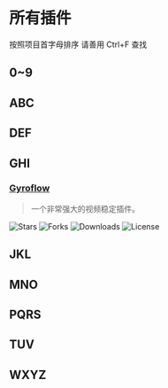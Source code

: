 # 所有插件

按照项目首字母排序
请善用 Ctrl+F 查找

## 0~9

## ABC

## DEF

## GHI

### [Gyroflow](https://github.com/gyroflow/gyroflow-plugins.git)
> 一个非常强大的视频稳定插件。

![Stars](https://img.shields.io/github/stars/gyroflow/gyroflow-plugins)
![Forks](https://img.shields.io/github/forks/gyroflow/gyroflow-plugins)
![Downloads](https://img.shields.io/github/downloads/gyroflow/gyroflow-plugins/total)
![License](https://img.shields.io/github/license/gyroflow/gyroflow-plugins)

## JKL

## MNO

## PQRS

## TUV

## WXYZ
